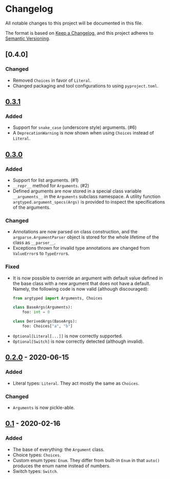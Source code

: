 # Changelog
All notable changes to this project will be documented in this file.

The format is based on [Keep a Changelog](https://keepachangelog.com/en/1.0.0/),
and this project adheres to [Semantic Versioning](https://semver.org/spec/v2.0.0.html).

## [0.4.0]
### Changed
- Removed `Choices` in favor of `Literal`.
- Changed packaging and tool configurations to using `pyproject.toml`.

## [0.3.1]
### Added
- Support for `snake_case` (underscore style) arguments. (#6)
- A `DeprecationWarning` is now shown when using `Choices` instead of `Literal`.

## [0.3.0]
### Added
- Support for list arguments. (#1)
- `__repr__` method for `Arguments`. (#2)
- Defined arguments are now stored in a special class variable `__arguments__` in the `Arguments` subclass namespace.
  A utility function `argtyped.argument_specs(Args)` is provided to inspect the specifications of the arguments.

### Changed
- Annotations are now parsed on class construction, and the `argparse.ArgumentParser` object is stored for the whole
  lifetime of the class as `__parser__`.
- Exceptions thrown for invalid type annotations are changed from `ValueError`s to `TypeError`s.

### Fixed
- It is now possible to override an argument with default value defined in the base class with a new argument that does
  not have a default. Namely, the following code is now valid (although discouraged):
  ```python
  from argtyped import Arguments, Choices
  
  class BaseArgs(Arguments):
      foo: int = 0
  
  class DerivedArgs(BaseArgs):
      foo: Choices["a", "b"]
  ```
- `Optional[Literal[...]]` is now correctly supported.
- `Optional[Switch]` is now correctly detected (although invalid).

## [0.2.0] - 2020-06-15
### Added
- Literal types: `Literal`. They act mostly the same as `Choices`.

### Changed
- `Arguments` is now pickle-able.

## [0.1] - 2020-02-16
### Added
- The base of everything: the `Argument` class.
- Choice types: `Choices`.
- Custom enum types: `Enum`. They differ from built-in `Enum` in that `auto()` produces the enum name instead of
  numbers.
- Switch types: `Switch`.

[Unreleased]: https://github.com/huzecong/argtyped/compare/v0.3.1...HEAD
[0.3.1]: https://github.com/huzecong/argtyped/compare/v0.3.0...v0.3.1
[0.3.0]: https://github.com/huzecong/argtyped/compare/v0.2.0...v0.3.0
[0.2.0]: https://github.com/huzecong/argtyped/compare/v0.1...v0.2.0
[0.1]: https://github.com/huzecong/argtyped/releases/tag/v0.1
